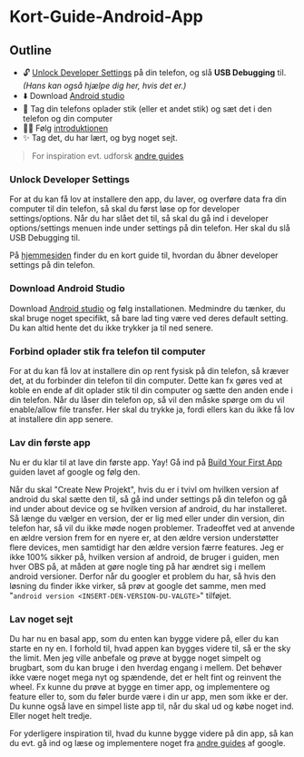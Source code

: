 # Kort-Guide-Android-App

## Outline 

- 🔓 [Unlock Developer Settings](https://www.hardreset.info/devices/huawei/huawei-p30-lite/faq/tips-tricks/how-to-open-developer-options-in-android-device/) på din telefon, og slå __USB Debugging__ til. _(Hans kan også hjælpe dig her, hvis det er.)_
- ⬇️ Download [Android studio](https://developer.android.com/studio)
- 🔌 Tag din telefons oplader stik (eller et andet stik) og sæt det i den telefon og din computer
- 🚶‍♀️ Følg [introduktionen](https://developer.android.com/training/basics/firstapp)
- ✨ Tag det, du har lært, og byg noget sejt.
> For inspiration evt. udforsk [andre guides](https://developer.android.com/guide)

### Unlock Developer Settings

For at du kan få lov at installere den app, du laver, og overføre data fra din computer til din telefon, så skal du først løse op for developer settings/options.
Når du har slået det til, så skal du gå ind i developer options/settings menuen inde under settings på din telefon.
Her skal du slå USB Debugging til.

På [hjemmesiden](https://www.hardreset.info/devices/huawei/huawei-p30-lite/faq/tips-tricks/how-to-open-developer-options-in-android-device/) finder du en kort guide til, hvordan du åbner developer settings på din telefon.


### Download Android Studio

Download [Android studio](https://developer.android.com/studio) og følg installationen. Medmindre du tænker, du skal bruge noget specifikt, så bare lad ting være ved deres default setting. Du kan altid hente det du ikke trykker ja til ned senere.

### Forbind oplader stik fra telefon til computer

For at du kan få lov at installere din op rent fysisk på din telefon, så kræver det, at du forbinder din telefon til din computer.
Dette kan fx gøres ved at koble en ende af dit oplader stik til din computer og sætte den anden ende i din telefon.
Når du låser din telefon op, så vil den måske spørge om du vil enable/allow file transfer. Her skal du trykke ja, fordi ellers kan du ikke få lov at installere din app senere.

### Lav din første app

Nu er du klar til at lave din første app. Yay!
Gå ind på [Build Your First App](https://developer.android.com/training/basics/firstapp) guiden lavet af google og følg den.

Når du skal "Create New Projekt", hvis du er i tvivl om hvilken version af android du skal sætte den til, så gå ind under settings på din telefon og gå ind under about device og se hvilken version af android, du har installeret.
Så længe du vælger en version, der er lig med eller under din version, din telefon har, så vil du ikke møde nogen problemer.
Tradeoffet ved at anvende en ældre version frem for en nyere er, at den ældre version understøtter flere devices, men samtidigt har den ældre version færre features.
Jeg er ikke 100% sikker på, hvilken version af android, de bruger i guiden, men hver OBS på, at måden at gøre nogle ting på har ændret sig i mellem android versioner.
Derfor når du googler et problem du har, så hvis den løsning du finder ikke virker, så prøv at google det samme, men med "`android version <INSERT-DEN-VERSION-DU-VALGTE>`" tilføjet.


### Lav noget sejt 

Du har nu en basal app, som du enten kan bygge videre på, eller du kan starte en ny en.
I forhold til, hvad appen kan bygges videre til, så er the sky the limit.
Men jeg ville anbefale og prøve at bygge noget simpelt og brugbart, som du kan bruge i den hverdag engang i mellem.
Det behøver ikke være noget mega nyt og spændende, det er helt fint og reinvent the wheel. Fx kunne du prøve at bygge en timer app, og implementere og feature eller to, som du føler burde være i din ur app, men som ikke er der.
Du kunne også lave en simpel liste app til, når du skal ud og købe noget ind.
Eller noget helt tredje.

For yderligere inspiration til, hvad du kunne bygge videre på din app, så kan du evt. gå ind og læse og implementere noget fra [andre guides](https://developer.android.com/guide) af google.
